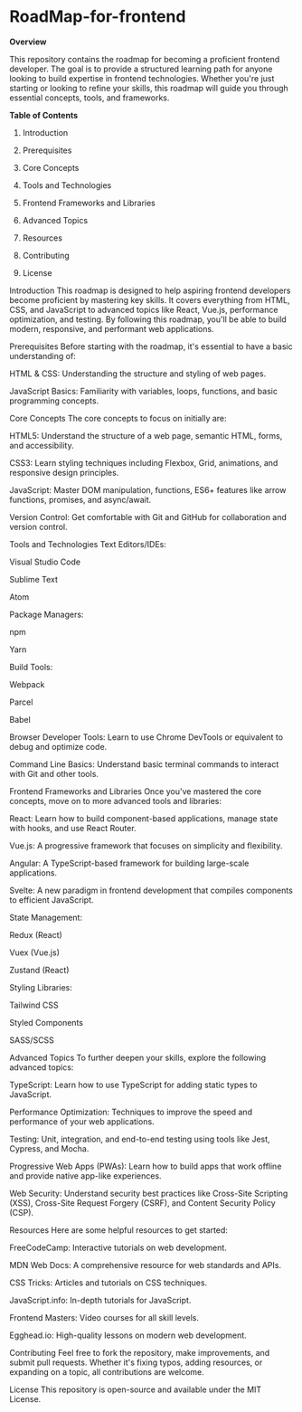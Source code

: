 # RoadMap-for-frontend

**Overview**

This repository contains the roadmap for becoming a proficient frontend developer. The goal is to provide a structured learning path for anyone looking to build expertise in frontend technologies. Whether you're just starting or looking to refine your skills, this roadmap will guide you through essential concepts, tools, and frameworks.

**Table of Contents**
1. Introduction

2. Prerequisites

3. Core Concepts

4. Tools and Technologies

5. Frontend Frameworks and Libraries

6. Advanced Topics

7. Resources

8. Contributing

9. License

Introduction
This roadmap is designed to help aspiring frontend developers become proficient by mastering key skills. It covers everything from HTML, CSS, and JavaScript to advanced topics like React, Vue.js, performance optimization, and testing. By following this roadmap, you'll be able to build modern, responsive, and performant web applications.

Prerequisites
Before starting with the roadmap, it's essential to have a basic understanding of:

HTML & CSS: Understanding the structure and styling of web pages.

JavaScript Basics: Familiarity with variables, loops, functions, and basic programming concepts.

Core Concepts
The core concepts to focus on initially are:

HTML5: Understand the structure of a web page, semantic HTML, forms, and accessibility.

CSS3: Learn styling techniques including Flexbox, Grid, animations, and responsive design principles.

JavaScript: Master DOM manipulation, functions, ES6+ features like arrow functions, promises, and async/await.

Version Control: Get comfortable with Git and GitHub for collaboration and version control.

Tools and Technologies
Text Editors/IDEs:

Visual Studio Code

Sublime Text

Atom

Package Managers:

npm

Yarn

Build Tools:

Webpack

Parcel

Babel

Browser Developer Tools: Learn to use Chrome DevTools or equivalent to debug and optimize code.

Command Line Basics: Understand basic terminal commands to interact with Git and other tools.

Frontend Frameworks and Libraries
Once you've mastered the core concepts, move on to more advanced tools and libraries:

React: Learn how to build component-based applications, manage state with hooks, and use React Router.

Vue.js: A progressive framework that focuses on simplicity and flexibility.

Angular: A TypeScript-based framework for building large-scale applications.

Svelte: A new paradigm in frontend development that compiles components to efficient JavaScript.

State Management:

Redux (React)

Vuex (Vue.js)

Zustand (React)

Styling Libraries:

Tailwind CSS

Styled Components

SASS/SCSS

Advanced Topics
To further deepen your skills, explore the following advanced topics:

TypeScript: Learn how to use TypeScript for adding static types to JavaScript.

Performance Optimization: Techniques to improve the speed and performance of your web applications.

Testing: Unit, integration, and end-to-end testing using tools like Jest, Cypress, and Mocha.

Progressive Web Apps (PWAs): Learn how to build apps that work offline and provide native app-like experiences.

Web Security: Understand security best practices like Cross-Site Scripting (XSS), Cross-Site Request Forgery (CSRF), and Content Security Policy (CSP).

Resources
Here are some helpful resources to get started:

FreeCodeCamp: Interactive tutorials on web development.

MDN Web Docs: A comprehensive resource for web standards and APIs.

CSS Tricks: Articles and tutorials on CSS techniques.

JavaScript.info: In-depth tutorials for JavaScript.

Frontend Masters: Video courses for all skill levels.

Egghead.io: High-quality lessons on modern web development.

Contributing
Feel free to fork the repository, make improvements, and submit pull requests. Whether it's fixing typos, adding resources, or expanding on a topic, all contributions are welcome.

License
This repository is open-source and available under the MIT License.

